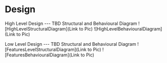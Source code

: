 # Design
 High Level Design
--- TBD Structural and Behavioural Diagram ![HighLevelStructuralDiagram](Link to Pic) ![HighLevelBehaviouralDiagram](Link to Pic)

Low Level Design
--- TBD Structural and Behavioural Diagram ![FeaturesLevelStructuralDiagram](Link to Pic) ![FeaturesBehaviouralDiagram](Link to Pic)
